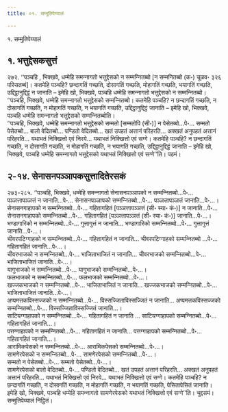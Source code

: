 ```yaml
---
title: ०१. सम्मुतिपेय्यालं

---
```

१. सम्मुतिपेय्यालं  


## १. भत्तुद्देसकसुत्तं

२७२. ‘‘पञ्‍चहि , भिक्खवे, धम्मेहि समन्‍नागतो भत्तुद्देसको न सम्मन्‍नितब्बो [न सम्मनितब्बो (क॰) चूळव॰ ३२६ पस्सितब्बं]। कतमेहि पञ्‍चहि? छन्दागतिं गच्छति, दोसागतिं गच्छति, मोहागतिं गच्छति, भयागतिं गच्छति, उद्दिट्ठानुद्दिट्ठं न जानाति – इमेहि खो, भिक्खवे, पञ्‍चहि धम्मेहि समन्‍नागतो भत्तुद्देसको न सम्मन्‍नितब्बो।  
‘‘पञ्‍चहि, भिक्खवे, धम्मेहि समन्‍नागतो भत्तुद्देसको सम्मन्‍नितब्बो। कतमेहि पञ्‍चहि? न छन्दागतिं गच्छति, न दोसागतिं गच्छति, न मोहागतिं गच्छति, न भयागतिं गच्छति, उद्दिट्ठानुद्दिट्ठं जानाति – इमेहि खो, भिक्खवे, पञ्‍चहि धम्मेहि समन्‍नागतो भत्तुद्देसको सम्मन्‍नितब्बोति।  
‘‘पञ्‍चहि, भिक्खवे, धम्मेहि समन्‍नागतो भत्तुद्देसको सम्मतो [सम्मतोपि (सी॰)] न पेसेतब्बो…पे॰… सम्मतो पेसेतब्बो… बालो वेदितब्बो… पण्डितो वेदितब्बो… खतं उपहतं अत्तानं परिहरति… अक्खतं अनुपहतं अत्तानं परिहरति… यथाभतं निक्खित्तो एवं निरये… यथाभतं निक्खित्तो एवं सग्गे। कतमेहि पञ्‍चहि? न छन्दागतिं गच्छति, न दोसागतिं गच्छति, न मोहागतिं गच्छति, न भयागतिं गच्छति, उद्दिट्ठानुद्दिट्ठं जानाति – इमेहि खो, भिक्खवे, पञ्‍चहि धम्मेहि समन्‍नागतो भत्तुद्देसको यथाभतं निक्खित्तो एवं सग्गे’’ति। पठमं।  


## २-१४. सेनासनपञ्‍ञापकसुत्तादितेरसकं

२७३-२८५. ‘‘पञ्‍चहि, भिक्खवे, धम्मेहि समन्‍नागतो सेनासनपञ्‍ञापको न सम्मन्‍नितब्बो…पे॰… पञ्‍ञत्तापञ्‍ञत्तं न जानाति…पे॰… सेनासनपञ्‍ञापको सम्मन्‍नितब्बो…पे॰… पञ्‍ञत्तापञ्‍ञत्तं जानाति…पे॰…।  
सेनासनगाहापको न सम्मन्‍नितब्बो…पे॰… गहितागहितं [पञ्‍ञत्तापञ्‍ञत्तं (सी॰ स्या॰ कं॰)] न जानाति…पे॰… सेनासनगाहापको सम्मन्‍नितब्बो…पे॰… गहितागहितं [पञ्‍ञत्तापञ्‍ञत्तं (सी॰ स्या॰ कं॰)] जानाति…पे॰…।  
भण्डागारिको न सम्मन्‍नितब्बो…पे॰… गुत्तागुत्तं न जानाति… भण्डागारिको सम्मन्‍नितब्बो…पे॰… गुत्तागुत्तं जानाति…पे॰…।  
चीवरपटिग्गाहको न सम्मन्‍नितब्बो…पे॰… गहितागहितं न जानाति… चीवरपटिग्गाहको सम्मन्‍नितब्बो …पे॰… गहितागहितं जानाति…पे॰…।  
चीवरभाजको न सम्मन्‍नितब्बो…पे॰… भाजिताभाजितं न जानाति… चीवरभाजको सम्मन्‍नितब्बो…पे॰… भाजिताभाजितं जानाति…पे॰…।  
यागुभाजको न सम्मन्‍नितब्बो…पे॰… यागुभाजको सम्मन्‍नितब्बो…पे॰…।  
फलभाजको न सम्मन्‍नितब्बो…पे॰… फलभाजको सम्मन्‍नितब्बो…पे॰…।  
खज्‍जकभाजको न सम्मन्‍नितब्बो…पे॰… भाजिताभाजितं न जानाति… खज्‍जकभाजको सम्मन्‍नितब्बो…पे॰… भाजिताभाजितं जानाति…पे॰…।  
अप्पमत्तकविस्सज्‍जको न सम्मन्‍नितब्बो…पे॰… विस्सज्‍जिताविस्सज्‍जितं न जानाति… अप्पमत्तकविस्सज्‍जको सम्मन्‍नितब्बो…पे॰… विस्सज्‍जिताविस्सज्‍जितं जानाति…।  
साटियग्गाहापको न सम्मन्‍नितब्बो…पे॰… गहितागहितं न जानाति … साटियग्गाहापको सम्मन्‍नितब्बो…पे॰… गहितागहितं जानाति…।  
पत्तग्गाहापको न सम्मन्‍नितब्बो…पे॰… गहितागहितं न जानाति… पत्तग्गाहापको सम्मन्‍नितब्बो…पे॰… गहितागहितं जानाति…।  
आरामिकपेसको न सम्मन्‍नितब्बो…पे॰… आरामिकपेसको सम्मन्‍नितब्बो…पे॰…।  
सामणेरपेसको न सम्मन्‍नितब्बो…पे॰… सामणेरपेसको सम्मन्‍नितब्बो…पे॰…।  
सम्मतो न पेसेतब्बो…पे॰… सम्मतो पेसेतब्बो…पे॰…।  
सामणेरपेसको बालो वेदितब्बो…पे॰… पण्डितो वेदितब्बो… खतं उपहतं अत्तानं परिहरति… अक्खतं अनुपहतं अत्तानं परिहरति… यथाभतं निक्खित्तो एवं निरये… यथाभतं निक्खित्तो एवं सग्गे। कतमेहि पञ्‍चहि? न छन्दागतिं गच्छति, न दोसागतिं गच्छति, न मोहागतिं गच्छति, न भयागतिं गच्छति, पेसितापेसितं जानाति। इमेहि खो, भिक्खवे, पञ्‍चहि धम्मेहि समन्‍नागतो सामणेरपेसको यथाभतं निक्खित्तो एवं सग्गे’’ति। चुद्दसमं।  
सम्मुतिपेय्यालं निट्ठितं।  